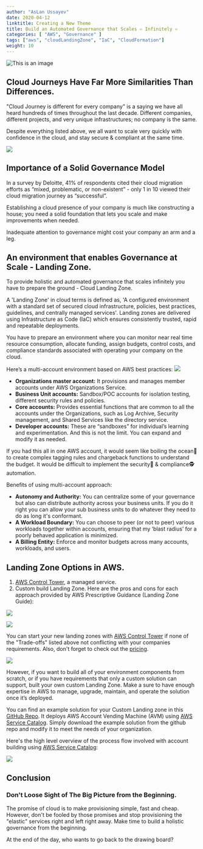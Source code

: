 ```yaml
---
author: "AsLan Ussayev"
date: 2020-04-12
linktitle: Creating a New Theme
title: Build an Automated Governance that Scales ♾️ Infinitely ♾️
categories: [ "AWS", "Governance" ]
tags: ["aws", "cloudLandingZone", "IaC", "CloudFormation"]
weight: 10
---
```

![This is an image](https://media-exp1.licdn.com/dms/image/C5612AQHH8k0XwgcuxA/article-cover_image-shrink_600_2000/0?e=1592438400&v=beta&t=7CmJrJvVsa63UvKcCuh1PD5Ndi3j5EoHOQuV_RgwI7s)

## Cloud Journeys Have Far More Similarities Than Differences.

"Cloud Journey is different for every company" is a saying we have all heard hundreds of times throughout the last decade. Different companies, different projects, and very unique infrastructures; no company is the same.

Despite everything listed above, we all want to scale very quickly with confidence in the cloud, and stay secure & compliant at the same time.

![](https://media-exp1.licdn.com/dms/image/C5612AQEzgOGwIvFy0w/article-inline_image-shrink_1000_1488/0?e=1592438400&v=beta&t=BdpWL-Y1PHTN62CmxovnrKFSzl7KpYbNGgueq43PXUo)

## Importance of a Solid Governance Model

In a survey by Deloitte, 41% of respondents cited their cloud migration efforts as “mixed, problematic, or non-existent” - only 1 in 10 viewed their cloud migration journey as “successful”.

Establishing a cloud presence of your company is much like constructing a house; you need a solid foundation that lets you scale and make improvements when needed. 

Inadequate attention to governance might cost your company an arm and a leg. 

## An environment that enables Governance at Scale - Landing Zone.
To provide holistic and automated governance that scales infinitely you have to prepare the ground - Cloud Landing Zone. 

A 'Landing Zone' in cloud terms is defined as, 'A configured environment with a standard set of secured cloud infrastructure, policies, best practices, guidelines, and centrally managed services'. Landing zones are delivered using Infrastructure as Code (IaC) which ensures consistently trusted, rapid and repeatable deployments.

You have to prepare an environment where you can monitor near real time resource consumption, allocate funding, assign budgets, control costs, and compliance standards associated with operating your company on the cloud. 

Here’s a multi-account environment based on AWS best practices:
![](https://media-exp1.licdn.com/dms/image/C5612AQFab_e2J2lrtA/article-inline_image-shrink_1500_2232/0?e=1592438400&v=beta&t=NGWO67-mXgQ4F_rvi5YwEFlhtIZ58wM7wt_L1h-P7Yc)


* **Organizations master account:** It provisions and manages member accounts under AWS Organizations Service.
* **Business Unit accounts:** Sandbox/POC accounts for isolation testing, different security rules and policies.
* **Core accounts:** Provides essential functions that are common to all the accounts under the Organizations, such as Log Archive, Security management, and Shared Services like the directory service.
* **Developer accounts:** These are “sandboxes” for individual’s learning and experimentation.
And this is not the limit. You can expand and modify it as needed.

If you had this all in one AWS account, it would seem like boiling the ocean🌊 to create complex tagging rules and chargeback functions to understand the budget. It would be difficult to implement the security🔐 & compliance🕵️ automation.

Benefits of using multi-account approach:

* **Autonomy and Authority:** You can centralize some of your governance but also can distribute authority across your business units. If you do it right you can allow your sub business units to do whatever they need to do as long it's conformant.
* **A Workload Boundary:** You can choose to peer (or not to peer) various workloads together within accounts, ensuring that my ‘blast radius’ for a poorly behaved application is minimized.
* **A Billing Entity:** Enforce and monitor budgets across many accounts, workloads, and users.

## Landing Zone Options in AWS.
1. [AWS Control Tower](https://aws.amazon.com/controltower/), a managed service.
2. Custom build Landing Zone.
Here are the pros and cons for each approach provided by AWS Prescriptive Guidance (Landing Zone Guide):

![](https://media-exp1.licdn.com/dms/image/C5612AQFktMwXbNHp8g/article-inline_image-shrink_1500_2232/0?e=1592438400&v=beta&t=fbXldXCVDErIBguJJVSC39ow0mERVmrMPXLobeFM2lg)

![](https://media-exp1.licdn.com/dms/image/C5612AQFktMwXbNHp8g/article-inline_image-shrink_1500_2232/0?e=1592438400&v=beta&t=fbXldXCVDErIBguJJVSC39ow0mERVmrMPXLobeFM2lg)

You can start your new landing zones with [AWS Control Tower](https://aws.amazon.com/controltower/) if none of the "Trade-offs" listed above not conflicting with your companies requirements. Also, don't forget to check out the [pricing](https://aws.amazon.com/controltower/pricing/).

![](https://media-exp1.licdn.com/dms/image/C5612AQGFjdLQ0gzIPw/article-inline_image-shrink_1500_2232/0?e=1592438400&v=beta&t=n_mLlCNr8FjgKUirCfcEBwYMDbG--eQolViK_E2k_FI)

However, if you want to build all of your environment components from scratch, or if you have requirements that only a custom solution can support, built your own custom Landing Zone. Make a sure to have enough expertise in AWS to manage, upgrade, maintain, and operate the solution once it’s deployed.

You can find an example solution for your Custom Landing zone in this [GitHub Repo](https://github.com/aws-samples/aws-account-vending-machine). It deploys AWS Account Vending Machine (AVM) using [AWS Service Catalog](https://aws.amazon.com/servicecatalog/?aws-service-catalog.sort-by=item.additionalFields.createdDate&aws-service-catalog.sort-order=desc). Simply download the example solution from the github repo and modify it to meet the needs of your organization.

Here's the high level overview of the process flow involved with account building using [AWS Service Catalog](https://aws.amazon.com/servicecatalog/?aws-service-catalog.sort-by=item.additionalFields.createdDate&aws-service-catalog.sort-order=desc):

![](https://media-exp1.licdn.com/dms/image/C5612AQHP572_S7lmTw/article-inline_image-shrink_1500_2232/0?e=1592438400&v=beta&t=GvjkPZWpKbB7X0dg1h--dMRfyRwb-o6NwQ0TA8ayf7Q)


## Conclusion
### Don't Loose Sight of The Big Picture from the Beginning.
The promise of cloud is to make provisioning simple, fast and cheap. However, don't be fooled by those promises and stop provisioning the "elastic" services right and left right away. Make time to build a holistic governance from the beginning.

At the end of the day, who wants to go back to the drawing board?